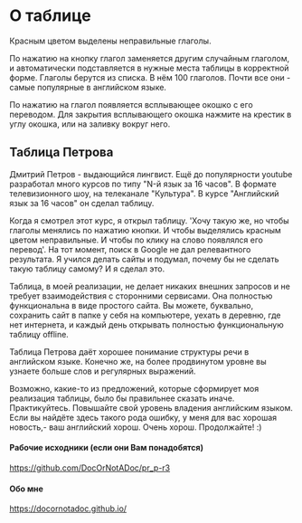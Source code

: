 # О таблице

Красным цветом выделены неправильные глаголы.

По нажатию на кнопку глагол заменяется другим случайным глаголом, и автоматически подставляется в нужные места таблицы в корректной форме.
Глаголы берутся из списка. В нём 100 глаголов. Почти все они - самые популярные в английском языке.

По нажатию на глагол появляется всплывающее окошко с его переводом. Для закрытия всплывающего окошка нажмите на крестик в углу окошка, или на заливку вокруг него.


## Таблица Петрова

Дмитрий Петров - выдающийся лингвист. Ещё до популярности youtube разработал много курсов по типу "N-й язык за 16 часов". В формате телевизионного шоу, на телеканале "Культура". В курсе "Английский язык за 16 часов" он сделал таблицу.

Когда я смотрел этот курс, я открыл таблицу. 'Хочу такую же, но чтобы глаголы менялись по нажатию кнопки. И чтобы выделялись красным цветом неправильные. И чтобы по клику на слово появлялся его перевод'. На тот момент, поиск в Google не дал релевантного результата. Я учился делать сайты и подумал, почему бы не сделать такую таблицу самому? И я сделал это.

Таблица, в моей реализации, не делает никаких внешних запросов и не требует взаимодействия с сторонними сервисами. Она полностью функциональна в виде простого сайта. Вы можете, буквально, сохранить сайт в папке у себя на компьютере, уехать в деревню, где нет интернета, и каждый день открывать полностью функциональную таблицу offline.

Таблица Петрова даёт хорошее понимание структуры речи в английском языке. Конечно же, на более продвинутом уровне вы узнаете больше слов и регулярных выражений.

Возможно, какие-то из предложений, которые сформирует моя реализация таблицы, было бы правильнее сказать иначе. Практикуйтесь. Повышайте свой уровень владения английским языком. Если вы найдёте здесь такого рода ошибку, у меня для вас хорошая новость,- ваш английский хорош. Очень хорош. Продолжайте! :)

#### Рабочие исходники (если они Вам понадобятся)
https://github.com/DocOrNotADoc/pr_p-r3
#### Обо мне
https://docornotadoc.github.io/